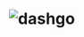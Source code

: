 <h1 align="center">
    <img alt="dashgo" src="https://res.cloudinary.com/felipesanderp/image/upload/v1644589808/readme_logos/logo_dashgo_zq7ypk.svg" />
    <br>
</h1>
